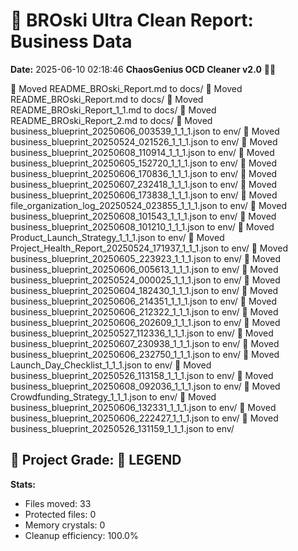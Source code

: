 # 🧹 BROski Ultra Clean Report: Business Data
**Date:** 2025-06-10 02:18:46
**ChaosGenius OCD Cleaner v2.0** 🧠💜

📁 Moved README_BROski_Report.md to docs/
📁 Moved README_BROski_Report.md to docs/
📁 Moved README_BROski_Report_1_1.md to docs/
📁 Moved README_BROski_Report_2.md to docs/
📁 Moved business_blueprint_20250606_003539_1_1_1.json to env/
📁 Moved business_blueprint_20250524_021526_1_1_1.json to env/
📁 Moved business_blueprint_20250608_110914_1_1_1.json to env/
📁 Moved business_blueprint_20250605_152720_1_1_1.json to env/
📁 Moved business_blueprint_20250606_170836_1_1_1.json to env/
📁 Moved business_blueprint_20250607_232418_1_1_1.json to env/
📁 Moved business_blueprint_20250606_173838_1_1_1.json to env/
📁 Moved file_organization_log_20250524_023855_1_1_1.json to env/
📁 Moved business_blueprint_20250608_101543_1_1_1.json to env/
📁 Moved business_blueprint_20250608_101210_1_1_1.json to env/
📁 Moved Product_Launch_Strategy_1_1_1.json to env/
📁 Moved Project_Health_Report_20250524_171937_1_1_1.json to env/
📁 Moved business_blueprint_20250605_223923_1_1_1.json to env/
📁 Moved business_blueprint_20250606_005613_1_1_1.json to env/
📁 Moved business_blueprint_20250524_000025_1_1_1.json to env/
📁 Moved business_blueprint_20250604_182430_1_1_1.json to env/
📁 Moved business_blueprint_20250606_214351_1_1_1.json to env/
📁 Moved business_blueprint_20250606_212322_1_1_1.json to env/
📁 Moved business_blueprint_20250606_202609_1_1_1.json to env/
📁 Moved business_blueprint_20250527_112336_1_1_1.json to env/
📁 Moved business_blueprint_20250607_230938_1_1_1.json to env/
📁 Moved business_blueprint_20250606_232750_1_1_1.json to env/
📁 Moved Launch_Day_Checklist_1_1_1.json to env/
📁 Moved business_blueprint_20250526_113158_1_1_1.json to env/
📁 Moved business_blueprint_20250608_092036_1_1_1.json to env/
📁 Moved Crowdfunding_Strategy_1_1_1.json to env/
📁 Moved business_blueprint_20250606_132331_1_1_1.json to env/
📁 Moved business_blueprint_20250606_222427_1_1_1.json to env/
📁 Moved business_blueprint_20250526_131159_1_1_1.json to env/

## 🧠 Project Grade: 💯 LEGEND
**Stats:**
- Files moved: 33
- Protected files: 0
- Memory crystals: 0
- Cleanup efficiency: 100.0%